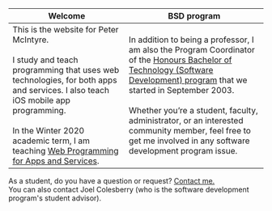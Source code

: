 Welcome | BSD program
--- | ---
This is the website for Peter McIntyre.<br><br>I study and teach programming that uses web technologies, for both apps and services. I also teach iOS mobile app programming.<br><br>In the Winter 2020 academic term, I am teaching [Web Programming for Apps and Services](https://bti425.ca). | In addition to being a professor, I am also the Program Coordinator of the [Honours Bachelor of Technology (Software Development) program](https://ict.senecacollege.ca/program/bsd/overview) that we started in September 2003.<br><br>Whether you’re a student, faculty, administrator, or an interested community member, feel free to get me involved in any software development program issue.

As a student, do you have a question or request? [Contact me.](contact)  
You can also contact Joel Colesberry (who is the software development program's student advisor). 
